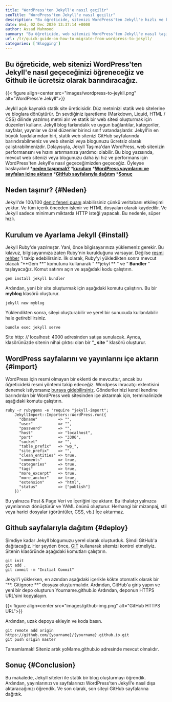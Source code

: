 ```yaml
---
title: "WordPress'ten Jekyll'e nasıl geçilir" 
seoTitle: "WordPress'ten Jekyll'e nasıl geçilir" 
description: "Bu öğreticide, sitenizi WordPress'ten Jekyll'e hızlı ve kolay adımlarla nasıl geçireceğinizi öğreneceğiz. Başlayalım!" 
date: Wed, 02 Dec 2020 13:37:14 +0000
author: Assad Mahmood
summary: "Bu öğreticide, web sitenizi WordPress'ten Jekyll'e nasıl taşıyacağınızı öğreneceğiz ve Github ile ücretsiz olarak ev sahipliği yapacağız." 
url: /tr/quick-guide-on-how-to-migrate-from-wordpress-to-jekyll/
categories: ['Blogging']
---
```


## Bu öğreticide, web sitenizi WordPress'ten Jekyll'e nasıl geçeceğinizi öğreneceğiz ve Github ile ücretsiz olarak barındıracağız.

{{< figure align=center src="images/wordpress-to-jeykll.png" alt="WordPress'e Jekyll">}}

Jeykll açık kaynaklı statik site üreticisidir. Düz metninizi statik web sitelerine ve bloglara dönüştürür. En sevdiğiniz işaretleme (Markdown, Liquid, HTML / CSS) dilinde yazılmış metni alır ve statik bir web sitesi oluşturmak için düzenleri kullanır. Jekyll blog farkındalık ve uygun bağlantılar, kategoriler, sayfalar, yayınlar ve özel düzenler birinci sınıf vatandaşlardır. Jekyll'in en büyük faydalarından biri, statik web sitenizi GitHub sayfalarında barındırabilmeniz ve web sitenizi veya blogunuzu ücretsiz olarak çalıştırabilmenizdir. Dolayısıyla, Jekyll Taşıma'dan WordPress, web sitenizin performansını ve hızını artırmanıza yardımcı olabilir.
Bu blog yazısında, mevcut web sitenizi veya blogunuzu daha iyi hız ve performans için WordPress'ten Jekyll'e nasıl geçeceğimizden geçeceğiz. Öyleyse başlayalım!
  ***[neden taşınmalı?][1]** 
  ***[kurulum][2]** 
  ***[WordPress yayınlarını ve sayfaları içine aktarın][3]** 
  ***[GitHub sayfalarıyla dağıtım][4]** 
  ***[Sonuç][5]** 

## Neden taşınır?   {#Neden}
Jekyll'de 100/100 [deniz feneri puanı][6] alabilirsiniz çünkü veritabanı etkileşimi yoktur. Ve tüm içerik önceden işlenir ve HTML dosyaları olarak kaydedilir. Ve Jekyll sadece minimum miktarda HTTP isteği yapacak. Bu nedenle, süper hızlı.

## Kurulum ve Ayarlama Jekyll   {#install}
Jekyll Ruby'de yazılmıştır. Yani, önce bilgisayarınıza yüklemeniz gerekir. Bu kılavuz, bilgisayarınıza zaten Ruby'nin kurulduğunu varsayar. Değilse [resmi rehber][7] 'i takip edebilirsiniz.
İlk olarak, Ruby'yi yükledikten sonra mevcut olacak “**Gem **” komutunu kullanarak “ **jekyl ** ” ve “ **Bundler**  ” taşlayacağız. Komut satırını açın ve aşağıdaki kodu çalıştırın.
```
gem install jekyll bundler
```
Ardından, yeni bir site oluşturmak için aşağıdaki komutu çalıştırın. Bu bir **myblog**  klasörü oluşturur.
```
jekyll new myblog
```
Yüklendikten sonra, siteyi oluşturabilir ve yerel bir sunucuda kullanılabilir hale getirebilirsiniz.
```
bundle exec jekyll serve
```
Site http: // localhost: 4000 adresinden satışa sunulacak. Ayrıca, klasörünüzde sitenin nihai çıktısı olan bir “**_ site** ” klasörü oluşturur.

## WordPress sayfalarını ve yayınlarını içe aktarın   {#import}
WordPress için resmi olmayan bir eklenti de mevcuttur, ancak bu öğreticideki resmi yöntemi takip edeceğiz. Wordpess ihracatçı eklentisini denemek istiyorsanız [buraya gidebilirsiniz][8].
Gönderilerinizi kendi kendine barındırılan bir WordPress web sitesinden içe aktarmak için, terminalinizde aşağıdaki komutu çalıştırın.
```
ruby -r rubygems -e 'require "jekyll-import";
    JekyllImport::Importers::WordPress.run({
      "dbname"         => "",
      "user"           => "",
      "password"       => "",
      "host"           => "localhost",
      "port"           => "3306",
      "socket"         => "",
      "table_prefix"   => "wp_",
      "site_prefix"    => "",
      "clean_entities" => true,
      "comments"       => true,
      "categories"     => true,
      "tags"           => true,
      "more_excerpt"   => true,
      "more_anchor"    => true,
      "extension"      => "html",
      "status"         => ["publish"]
    })'
```
Bu yalnızca Post & Page Veri ve İçeriğini içe aktarır. Bu ithalatçı yalnızca yayınlarınızı dönüştürür ve YAML önünü oluşturur. Herhangi bir mizanpaj, stil veya harici dosyalar (görüntüler, CSS, vb.) İçe aktarmaz.

## **Github sayfalarıyla dağıtım** {#deploy}
Şimdiye kadar Jekyll blogumuzu yerel olarak oluşturduk. Şimdi GitHub'a dağıtacağız. Her şeyden önce, [GIT][9] kullanarak sitemizi kontrol etmeliyiz. Sitenin klasöründe aşağıdaki komutları çalıştırın.
```
git init
git add .
git commit -m "Initial Commit"
```
Jekyll'i yüklerken, en azından aşağıdaki içerikle kökte otomatik olarak bir “**. Gitignore **” dosyası oluşturmalıdır.
Ardından, GitHub'a giriş yapın ve yeni bir depo oluşturun Yourname.github.io
Ardından, deponun HTTPS URL'sini kopyalayın.

{{< figure align=center src="images/github-img.png" alt="GitHub HTTPS URL">}}

Ardından, uzak depoyu ekleyin ve koda basın.
```
git remote add origin https://github.com/{yourname}/{yourname}.github.io.git
git push origin master
```
Tamamlamak! Siteniz artık yoMame.github.io adresinde mevcut olmalıdır.

## Sonuç   {#Conclusion}
Bu makalede, Jekyll siteleri ile statik bir blog oluşturmayı öğrendik. Ardından, yayınlarınızı ve sayfalarınızı WordPress'ten Jekyll'e nasıl dışa aktaracağınızı öğrendik. Ve son olarak, son siteyi GitHub sayfalarına dağıttık.

  
[1]: #why
[2]: #install
[3]: #import
[4]: #deploy
[5]: #conclusion
[6]: https://web.dev/performance-scoring/
[7]: https://www.ruby-lang.org/en/documentation/installation/
[8]: https://wordpress.org/plugins/jekyll-exporter/
[9]: https://git-scm.com/
